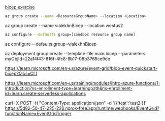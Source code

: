 [bicep exercise](https://learn.microsoft.com/en-us/training/modules/build-first-bicep-template/4-exercise-define-resources-bicep-template?pivots=cli)

``` bash
az group create --name <ResourceGroupName> --location <Location>
```

az group create --name vialekhnBicep --location westus2

``` bash
az configure --defaults group=[sandbox resource group name]
```

az configure --defaults group=vialekhnBicep

az deployment group create --template-file main.bicep --parameters myObjId=22a14f43-816f-4fc8-8b17-08b3769ce9de


https://learn.microsoft.com/en-us/azure/event-grid/blob-event-quickstart-bicep?tabs=CLI

https://learn.microsoft.com/en-us/training/modules/intro-azure-functions/1-introduction?ns-enrollment-type=learningpath&ns-enrollment-id=learn.create-serverless-applications

curl -X POST -H "Content-Type: application/json" -d '[{'test':'test2'}]' https://5d82-50-47-225-220.ngrok-free.app/runtime/webhooks/EventGrid?functionName=EventGridTrigger
